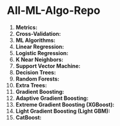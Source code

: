 # All-ML-Algo-Repo
1. **Metrics:**
2. **Cross-Validation:**
3. **ML Algorithms:**
  1. **Linear Regression:**
  2. **Logistic Regression:**
  3. **K Near Neighbors:**
  4. **Support Vector Machine:**
  5. **Decision Trees:**
  6. **Random Forests:**
  7. **Extra Trees:**
  8. **Gradient Boosting:**
  9. **Adaptive Gradient Boosting:**
  10. **Extreme Gradient Boosting (XGBoost):**
  11. **Light Gradient Boosting (Light GBM):**
  12. **CatBoost:**
